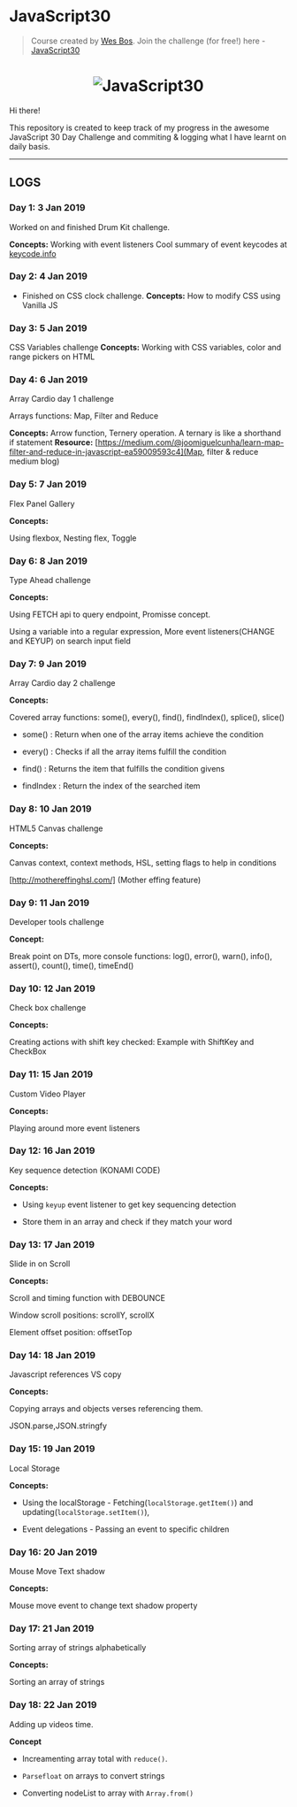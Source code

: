 # JavaScript30

> Course created by [Wes Bos](https://github.com/wesbos). Join the challenge (for free!) here - [JavaScript30](https://javascript30.com/account)

<h1 align="center">
  <img src="https://javascript30.com/images/JS3-social-share.png" style="max-width:100%" alt="JavaScript30" />
</h1>

Hi there!

This repository is created to keep track of my progress in the awesome JavaScript 30 Day Challenge
and commiting & logging what I have learnt on daily basis.


---

## LOGS

### Day 1: 3 Jan 2019

Worked on and finished Drum Kit challenge.

**Concepts:** 
Working with event listeners
Cool summary of event keycodes at [keycode.info](http://keycode.info/)

### Day 2: 4 Jan 2019

- Finished on CSS clock challenge.
**Concepts:**
How to modify CSS using Vanilla JS

### Day 3: 5 Jan 2019
CSS Variables challenge
**Concepts:**
 Working with CSS variables, color and range pickers on HTML
 
### Day 4: 6 Jan 2019
Array Cardio day 1 challenge

Arrays functions: Map, Filter and Reduce

**Concepts:** Arrow function, Ternery operation. 
A ternary is like a shorthand if statement
**Resource:** [https://medium.com/@joomiguelcunha/learn-map-filter-and-reduce-in-javascript-ea59009593c4](Map, filter & reduce medium blog)

### Day 5: 7 Jan 2019
Flex Panel Gallery

**Concepts:**

Using flexbox, Nesting flex, Toggle 

### Day 6: 8 Jan 2019
Type Ahead challenge

**Concepts:**

Using FETCH api to query endpoint, Promisse concept.

Using a variable into a regular expression, More event listeners(CHANGE and KEYUP) on search input field

### Day 7: 9 Jan 2019
Array Cardio day 2 challenge

**Concepts:**

Covered array functions: some(), every(), find(), findIndex(), splice(), slice()

- some() : Return when one of the array items achieve the condition

- every() : Checks if all the array items fulfill the condition

- find() : Returns the item that fulfills the condition givens

- findIndex : Return the index of the searched item

### Day 8: 10 Jan 2019
HTML5 Canvas challenge

**Concepts:**

Canvas context, context methods, HSL, setting flags to help in  conditions

[http://mothereffinghsl.com/] (Mother effing feature)

### Day 9: 11 Jan 2019
Developer tools challenge

**Concept:**

Break point on DTs, more console functions: log(), error(), warn(), info(), assert(), count(), time(), timeEnd() 

### Day 10: 12 Jan 2019
Check box challenge

**Concepts:**

Creating actions with shift key checked: Example with ShiftKey and CheckBox

### Day 11: 15 Jan 2019
Custom Video Player

**Concepts:**

Playing around more event listeners


### Day 12: 16 Jan 2019

Key sequence detection (KONAMI CODE)

**Concepts:**

- Using ``keyup`` event listener to get key sequencing detection

- Store them in an array and check if they match your word

### Day 13: 17 Jan 2019

Slide in on Scroll

**Concepts:**

Scroll and timing function with DEBOUNCE

Window scroll positions: scrollY, scrollX

Element offset position: offsetTop

### Day 14: 18 Jan 2019

Javascript references VS copy

**Concepts:**

Copying arrays and objects verses referencing them.

JSON.parse,JSON.stringfy

### Day 15: 19 Jan 2019

Local Storage

**Concepts:**

- Using the localStorage - Fetching(`localStorage.getItem()`) and updating(`localStorage.setItem()`), 

- Event delegations - Passing an event to specific children

### Day 16: 20 Jan 2019

Mouse Move Text shadow

**Concepts:**

Mouse move event to change text shadow property


### Day 17: 21 Jan 2019

Sorting array of strings alphabetically

**Concepts:**

Sorting an array of strings

### Day 18: 22 Jan 2019

Adding up videos time.

**Concept**

 - Increamenting array total with `reduce()`.

 - `Parsefloat` on arrays to convert strings
 
 - Converting nodeList to array with `Array.from()`

